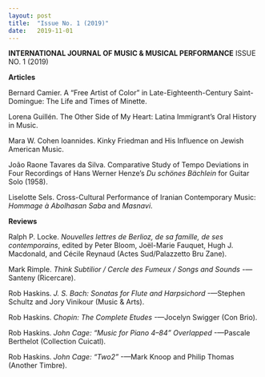 ```yaml
---
layout: post
title:  "Issue No. 1 (2019)"
date:   2019-11-01 
---
```



**INTERNATIONAL JOURNAL OF MUSIC & MUSICAL PERFORMANCE**
ISSUE NO. 1 (2019)

**Articles**

Bernard Camier. A “Free Artist of Color” in Late-Eighteenth-Century Saint-Domingue: The Life and Times of Minette.

Lorena Guillén. The Other Side of My Heart: Latina Immigrant’s Oral History in Music.

Mara W. Cohen Ioannides. Kinky Friedman and His Influence on Jewish American Music.

João Raone Tavares da Silva. Comparative Study of Tempo Deviations in Four Recordings of Hans Werner Henze’s *Du schönes Bächlein* for Guitar Solo (1958).

Liselotte Sels. Cross-Cultural Performance of Iranian Contemporary Music: *Hommage à Abolhasan Saba* and *Masnavi*.

**Reviews**

Ralph P. Locke. *Nouvelles lettres de Berlioz, de sa famille, de ses contemporains*, edited by Peter Bloom, Joël-Marie Fauquet, Hugh J. Macdonald, and Cécile Reynaud (Actes Sud/Palazzetto Bru Zane).

Mark Rimple. *Think Subtilior / Cercle des Fumeux / Songs and Sounds* -—Santeny (Ricercare).

Rob Haskins. *J. S. Bach: Sonatas for Flute and Harpsichord* -—Stephen Schultz and Jory Vinikour (Music & Arts).

Rob Haskins. *Chopin: The Complete Etudes* -—Jocelyn Swigger (Con Brio).

Rob Haskins. *John Cage: “Music for Piano 4–84” Overlapped* -—Pascale Berthelot (Collection Cuicatl).

Rob Haskins. *John Cage: “Two2”* -—Mark Knoop and Philip Thomas (Another Timbre).
